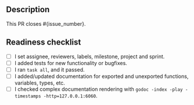 <!-- 
    This is a custom pull request template for FerretDB Inc. engineers.
    It is more complex than the default template, but it contains some additional
    information that is useful for team members.
-->

## Description

This PR closes #{issue_number}.

<!-- 
    Write a short description to explain changes that are not mentioned in the initial issue.
    What were the reasons for those changes?
    Which decisions did you make and why? 
    What else should reviewers know about your changes? 
-->

## Readiness checklist

<!-- 
    If you want your changes to be merged quickly,
    please follow CONTRIBUTING.md.
-->

* [ ] I set assignee, reviewers, labels, milestone, project and sprint.
* [ ] I added tests for new functionality or bugfixes.
* [ ] I ran `task all`, and it passed.
* [ ] I added/updated documentation for exported and unexported functions, variables, types, etc.
* [ ] I checked complex documentation rendering with `godoc -index -play -timestamps -http=127.0.0.1:6060`.
